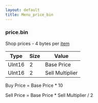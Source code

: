 ```yaml
---
layout: default
title: Menu_price_bin
---
```


### price.bin

Shop prices - 4 bytes per [item](Item_Codes.md)

| Type   | Size | Value           |
|--------|------|-----------------|
| UInt16 | 2    | Base Price      |
| UInt16 | 2    | Sell Multiplier |

Buy Price = Base Price \* 10

Sell Price = Base Price \* Sell Multiplier / 2
